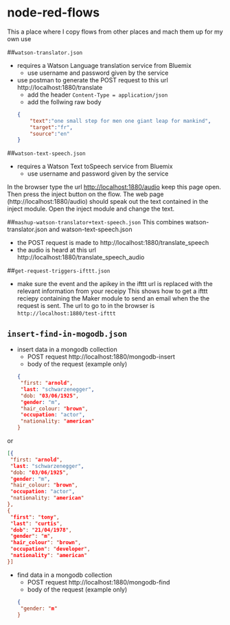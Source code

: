 # node-red-flows

This a place where I copy flows from other places and mach them up for my own use

##`watson-translator.json`
* requires a Watson Language translation service from Bluemix
  * use username and password given by the service
* use postman to generate the POST request to this url http://localhost:1880/translate
  * add the header `Content-Type = application/json`
  * add the follwing raw body
  ```json
  {
      "text":"one small step for men one giant leap for mankind",
      "target":"fr",
      "source":"en"
  }
  ```

##`watson-text-speech.json`
* requires a Watson Text toSpeech service from Bluemix
  * use username and password given by the service

In the browser type the url [http://localhost:1880/audio](http://localhost:1880/audio) keep this page open.
Then press the inject button on the flow. The web page (http://localhost:1880/audio) should speak out the text contained in the inject module. Open the inject module and change the text.


##`mashup-watson-translator+text-speech.json`
This combines watson-translator.json and watson-text-speech.json
* the POST request is made to http://localhost:1880/translate_speech
* the audio is heard at this url http://localhost:1880/translate_speech_audio
 
##`get-request-triggers-ifttt.json`
* make sure the event and the apikey in the ifttt url is replaced with the relevant information from your receipy
This shows how to get a ifttt reciepy containing the Maker module to send an email when the the request is sent.
The url to go to in the browser is `http://localhost:1880/test-ifttt`

## `insert-find-in-mogodb.json`
* insert data in a mongodb collection
  * POST request http://localhost:1880/mongodb-insert
  * body of the request (example only)
   ```json
   {
    "first: "arnold",
    "last: "schwarzenegger",
    "dob: "03/06/1925",
    "gender: "m",
    "hair_colour: "brown",
    "occupation: "actor",
    "nationality: "american"
   }
   ```
or 
   ```json
   [{
    "first: "arnold",
    "last: "schwarzenegger",
    "dob: "03/06/1925",
    "gender: "m",
    "hair_colour: "brown",
    "occupation: "actor",
    "nationality: "american"
   },
   {
    "first": "tony",
    "last": "curtis",
    "dob": "21/04/1978",
    "gender": "m",
    "hair_colour": "brown",
    "occupation": "developer",
    "nationality": "american"
}]
   ```
   
* find data in a mongodb collection
  * POST request http://localhost:1880/mongodb-find
  * body of the request (example only)
  ```json
  {
   "gender: "m"
  }
  ```

